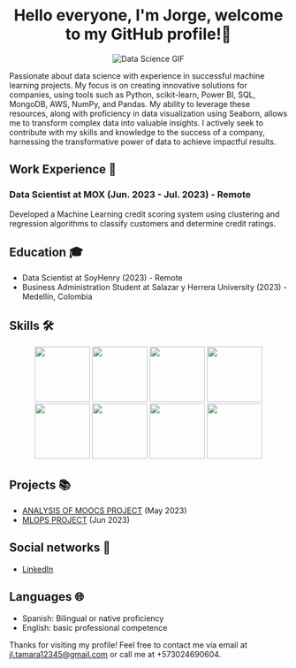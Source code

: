 <div align="center">

# Hello everyone, I'm Jorge, welcome to my GitHub profile!👋

</div>

<div align="center">

![Data Science GIF](https://media.giphy.com/media/7c8QeB0VMddFOuu4iR/giphy.gif)

</div>

Passionate about data science with experience in successful machine learning projects. My focus is on creating innovative solutions for companies, using tools such as Python, scikit-learn, Power BI, SQL, MongoDB, AWS, NumPy, and Pandas. My ability to leverage these resources, along with proficiency in data visualization using Seaborn, allows me to transform complex data into valuable insights. I actively seek to contribute with my skills and knowledge to the success of a company, harnessing the transformative power of data to achieve impactful results.


## Work Experience 🚀

### Data Scientist at MOX (Jun. 2023 - Jul. 2023) - Remote

Developed a Machine Learning credit scoring system using clustering and regression algorithms to classify customers and determine credit ratings.

## Education 🎓

- Data Scientist at SoyHenry (2023) - Remote
- Business Administration Student at Salazar y Herrera University (2023) - Medellín, Colombia


## Skills 🛠️


<p align="center">
  <img src="https://drive.google.com/uc?export=view&id=1wLjqGXWKzhhfDAZcEhYQV9u4f1ZTuC7O" width="100" height="100">
  <img src="https://drive.google.com/uc?export=view&id=1zyxvWrXyAoaYn2_N2EPQtXpxFXsH9Ye2" width="100" height="100">
  <img src="https://drive.google.com/uc?export=view&id=1dswuIZ3xc5B5n7vwiqD9Q8n173lwN-kN" width="100" height="100">
  <img src="https://drive.google.com/uc?export=view&id=1x5_ZJYX0pmOvqvHMCc9dP7zEZRsayXWr" width="100" height="100">
  <img src="https://drive.google.com/uc?export=view&id=1D6bBNO1sYLyXkmKGaaBQLQpnv7hlXsKg" width="100" height="100">
  <img src="https://drive.google.com/uc?export=view&id=1YzJaIyLZ0w9_DXCLLoYPjYigy0YJIJRd" width="100" height="100">
  <img src="https://drive.google.com/uc?export=view&id=174kg92cH-1aiyCA3p1bS-cAcztKs9ctA" width="100" height="100">
  <img src="https://drive.google.com/uc?export=view&id=1OUYf8Ntr6gJQThtY_VI1MDISdIcIa4em" width="100" height="100">


## Projects 📚

- [ANALYSIS OF MOOCS PROJECT](https://github.com/JLOT97/MOOCs) (May 2023)
- [MLOPS PROJECT](https://github.com/JLOT97/Stream-ML) (Jun 2023)

## Social networks 🔗

- [LinkedIn](https://www.linkedin.com/in/jorge-luis-ortega-tamara-1b877724a)



## Languages 🌐

- Spanish: Bilingual or native proficiency
- English: basic professional competence



Thanks for visiting my profile! Feel free to contact me via email at jl.tamara12345@gmail.com or call me at +573024690604.
